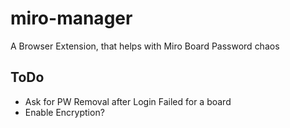 # miro-manager

A Browser Extension, that helps with Miro Board Password chaos


## ToDo
- Ask for PW Removal after Login Failed for a board
- Enable Encryption?